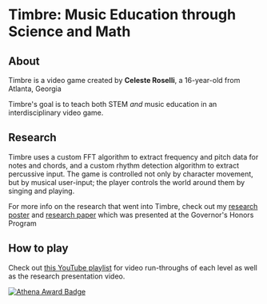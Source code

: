 # Timbre: Music Education through Science and Math

## About

Timbre is a video game created by **Celeste Roselli**, a 16-year-old from Atlanta, Georgia

Timbre's goal is to teach both STEM *and* music education in an interdisciplinary video game. 

## Research

Timbre uses a custom FFT algorithm to extract frequency and pitch data for notes and chords, and a custom rhythm detection algorithm to extract
percussive input. The game is controlled not only by character movement, but by musical user-input; the player controls the world around
them by singing and playing.

For more info on the research that went into Timbre, check out my [research poster](https://hc-cdn.hel1.your-objectstorage.com/s/v3/614cdba2599566eab4354aaae6cd2d573c14e6da_compsci_vitatoe_roselli2__1_.pdf) and [research paper](https://docs.google.com/document/d/e/2PACX-1vSJro_KroUMrk0QzwwhUP3pe8Exm6svfWcuGKwDSzXVyHocRFlZyQRUSXzv7sJMs87Uv5asunnRG2Z0/pub) which was presented at the Governor's Honors Program

## How to play

Check out [this YouTube playlist](https://www.youtube.com/watch?v=BI68evIECis&list=PLCHmN06lzeeItfgoLSvbi7_AvC242EvAP) for video run-throughs of each level as well as the research presentation video.

[![Athena Award Badge](https://img.shields.io/endpoint?url=https%3A%2F%2Faward.athena.hackclub.com%2Fapi%2Fbadge)](https://award.athena.hackclub.com?utm_source=readme)

